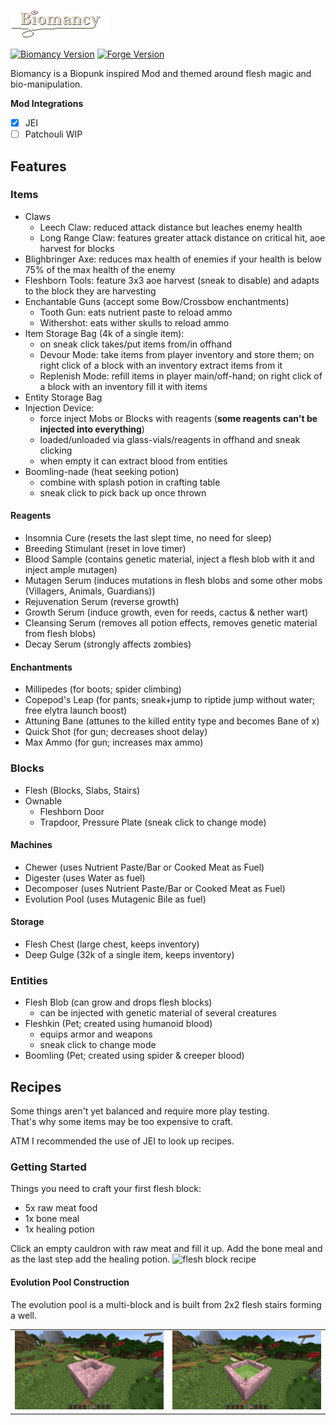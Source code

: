 ![Biomancy](media/biomancy.png)

[![Biomancy Version](https://img.shields.io/badge/Biomancy-1.0.0--beta.1-yellow)](https://github.com/Elenterius/Biomancy)
[![Forge Version](https://img.shields.io/badge/Minecraft%20Forge-1.16.5--36.1.4-orange)](https://files.minecraftforge.net/maven/net/minecraftforge/forge/index_1.16.5.html)

Biomancy is a Biopunk inspired Mod and themed around flesh magic and bio-manipulation.

**Mod Integrations**

- [x] JEI
- [ ] Patchouli WIP

## Features

### Items

- Claws
    - Leech Claw: reduced attack distance but leaches enemy health
    - Long Range Claw: features greater attack distance on critical hit, aoe harvest for blocks
- Blighbringer Axe: reduces max health of enemies if your health is below 75% of the max health of the enemy
- Fleshborn Tools: feature 3x3 aoe harvest (sneak to disable) and adapts to the block they are harvesting
- Enchantable Guns (accept some Bow/Crossbow enchantments)
    - Tooth Gun: eats nutrient paste to reload ammo
    - Withershot: eats wither skulls to reload ammo
- Item Storage Bag (4k of a single item):
    - on sneak click takes/put items from/in offhand
    - Devour Mode: take items from player inventory and store them; on right click of a block with an inventory extract items from it
    - Replenish Mode: refill items in player main/off-hand; on right click of a block with an inventory fill it with items
- Entity Storage Bag
- Injection Device:
    - force inject Mobs or Blocks with reagents (**some reagents can't be injected into everything**)
    - loaded/unloaded via glass-vials/reagents in offhand and sneak clicking
    - when empty it can extract blood from entities
- Boomling-nade (heat seeking potion)
    - combine with splash potion in crafting table
    - sneak click to pick back up once thrown

#### Reagents

- Insomnia Cure (resets the last slept time, no need for sleep)
- Breeding Stimulant (reset in love timer)
- Blood Sample (contains genetic material, inject a flesh blob with it and inject ample mutagen)
- Mutagen Serum (induces mutations in flesh blobs and some other mobs (Villagers, Animals, Guardians))
- Rejuvenation Serum (reverse growth)
- Growth Serum (induce growth, even for reeds, cactus & nether wart)
- Cleansing Serum (removes all potion effects, removes genetic material from flesh blobs)
- Decay Serum (strongly affects zombies)

#### Enchantments

- Millipedes (for boots; spider climbing)
- Copepod's Leap (for pants; sneak+jump to riptide jump without water; free elytra launch boost)
- Attuning Bane (attunes to the killed entity type and becomes Bane of x)
- Quick Shot (for gun; decreases shoot delay)
- Max Ammo (for gun; increases max ammo)

### Blocks

- Flesh (Blocks, Slabs, Stairs)
- Ownable
    - Fleshborn Door
    - Trapdoor, Pressure Plate (sneak click to change mode)

#### Machines

- Chewer (uses Nutrient Paste/Bar or Cooked Meat as Fuel)
- Digester (uses Water as fuel)
- Decomposer (uses Nutrient Paste/Bar or Cooked Meat as Fuel)
- Evolution Pool (uses Mutagenic Bile as fuel)

#### Storage

- Flesh Chest (large chest, keeps inventory)
- Deep Gulge (32k of a single item, keeps inventory)

### Entities

- Flesh Blob (can grow and drops flesh blocks)
    - can be injected with genetic material of several creatures
- Fleshkin (Pet; created using humanoid blood)
    - equips armor and weapons
    - sneak click to change mode
- Boomling (Pet; created using spider & creeper blood)

## Recipes

Some things aren't yet balanced and require more play testing.<br>
That's why some items may be too expensive to craft.<br>

ATM I recommended the use of JEI to look up recipes.

### Getting Started

Things you need to craft your first flesh block:

- 5x raw meat food
- 1x bone meal
- 1x healing potion

Click an empty cauldron with raw meat and fill it up. Add the bone meal and as the last step add the healing potion.
![flesh block recipe](media/flesh_block_recipe.gif)

#### Evolution Pool Construction

The evolution pool is a multi-block and is built from 2x2 flesh stairs forming a well.

<table>
<tr>
<td><img src="media/evolution_pool_setup.png" alt="evolution pool setup"/></td>
<td><img src="media/evolution_pool.png" alt="evolution pool"/></td>
</tr>
</table>



